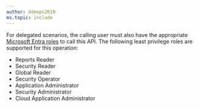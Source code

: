 ```yaml
---
author: ddeeps2610
ms.topic: include
---
```


For delegated scenarios, the calling user must also have the appropriate [Microsoft Entra roles](/entra/identity/role-based-access-control/permissions-reference?toc=%2Fgraph%2Ftoc.json) to call this API. The following least privilege roles are supported for this operation:

- Reports Reader
- Security Reader
- Global Reader
- Security Operator
- Application Administrator
- Security Administrator
- Cloud Application Administrator
